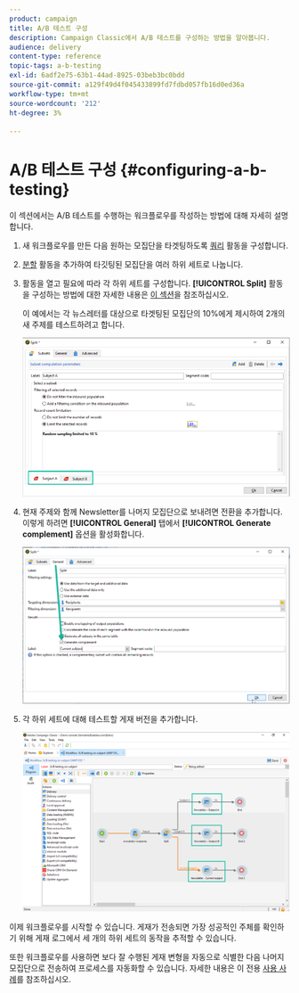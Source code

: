 ```yaml
---
product: campaign
title: A/B 테스트 구성
description: Campaign Classic에서 A/B 테스트를 구성하는 방법을 알아봅니다.
audience: delivery
content-type: reference
topic-tags: a-b-testing
exl-id: 6adf2e75-63b1-44ad-8925-03beb3bc0bdd
source-git-commit: a129f49d4f045433899fd7fdbd057fb16d0ed36a
workflow-type: tm+mt
source-wordcount: '212'
ht-degree: 3%

---
```


# A/B 테스트 구성 {#configuring-a-b-testing}

이 섹션에서는 A/B 테스트를 수행하는 워크플로우를 작성하는 방법에 대해 자세히 설명합니다.

1. 새 워크플로우를 만든 다음 원하는 모집단을 타겟팅하도록 [쿼리](../../workflow/using/query.md) 활동을 구성합니다.

1. [분할](../../workflow/using/split.md) 활동을 추가하여 타깃팅된 모집단을 여러 하위 세트로 나눕니다.

1. 활동을 열고 필요에 따라 각 하위 세트를 구성합니다. **[!UICONTROL Split]** 활동을 구성하는 방법에 대한 자세한 내용은 [이 섹션](../../workflow/using/split.md)을 참조하십시오.

   이 예에서는 각 뉴스레터를 대상으로 타겟팅된 모집단의 10%에게 제시하여 2개의 새 주제를 테스트하려고 합니다.

   ![](assets/ab-testing-split.png)

1. 현재 주제와 함께 Newsletter를 나머지 모집단으로 보내려면 전환을 추가합니다. 이렇게 하려면 **[!UICONTROL General]** 탭에서 **[!UICONTROL Generate complement]** 옵션을 활성화합니다.

   ![](assets/ab-testing-complement.png)

1. 각 하위 세트에 대해 테스트할 게재 버전을 추가합니다.

   ![](assets/ab-testing-delivery.png)

이제 워크플로우를 시작할 수 있습니다. 게재가 전송되면 가장 성공적인 주체를 확인하기 위해 게재 로그에서 세 개의 하위 세트의 동작을 추적할 수 있습니다.

또한 워크플로우를 사용하면 보다 잘 수행된 게재 변형을 자동으로 식별한 다음 나머지 모집단으로 전송하여 프로세스를 자동화할 수 있습니다. 자세한 내용은 이 전용 [사용 사례](a-b-testing-use-case.md)를 참조하십시오.
